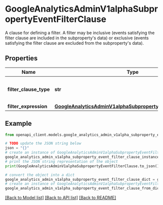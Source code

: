 # GoogleAnalyticsAdminV1alphaSubpropertyEventFilterClause

A clause for defining a filter. A filter may be inclusive (events satisfying the filter clause are included in the subproperty's data) or exclusive (events satisfying the filter clause are excluded from the subproperty's data).

## Properties

Name | Type | Description | Notes
------------ | ------------- | ------------- | -------------
**filter_clause_type** | **str** | Required. The type for the filter clause. | [optional] 
**filter_expression** | [**GoogleAnalyticsAdminV1alphaSubpropertyEventFilterExpression**](GoogleAnalyticsAdminV1alphaSubpropertyEventFilterExpression.md) |  | [optional] 

## Example

```python
from openapi_client.models.google_analytics_admin_v1alpha_subproperty_event_filter_clause import GoogleAnalyticsAdminV1alphaSubpropertyEventFilterClause

# TODO update the JSON string below
json = "{}"
# create an instance of GoogleAnalyticsAdminV1alphaSubpropertyEventFilterClause from a JSON string
google_analytics_admin_v1alpha_subproperty_event_filter_clause_instance = GoogleAnalyticsAdminV1alphaSubpropertyEventFilterClause.from_json(json)
# print the JSON string representation of the object
print(GoogleAnalyticsAdminV1alphaSubpropertyEventFilterClause.to_json())

# convert the object into a dict
google_analytics_admin_v1alpha_subproperty_event_filter_clause_dict = google_analytics_admin_v1alpha_subproperty_event_filter_clause_instance.to_dict()
# create an instance of GoogleAnalyticsAdminV1alphaSubpropertyEventFilterClause from a dict
google_analytics_admin_v1alpha_subproperty_event_filter_clause_from_dict = GoogleAnalyticsAdminV1alphaSubpropertyEventFilterClause.from_dict(google_analytics_admin_v1alpha_subproperty_event_filter_clause_dict)
```
[[Back to Model list]](../README.md#documentation-for-models) [[Back to API list]](../README.md#documentation-for-api-endpoints) [[Back to README]](../README.md)


